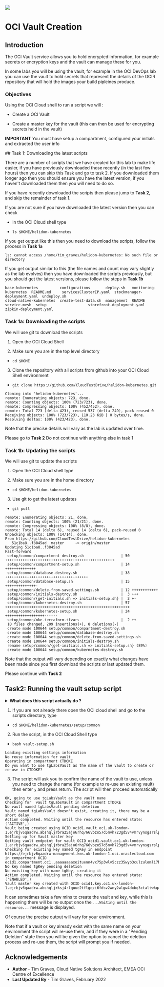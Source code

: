 ![](../../../common/images/customer.logo2.png)

# OCI Vault Creation

## Introduction

The OCI Vault service allows you to hold encrypted information, for example secrets or encryption keys and the vault can manage these for you.

In some labs you will be using the vault, for example in the OCI DevOps lab you can use the vault to hold secrets that represent the details of the OCIR repository that will hold the images your build pipleines produce.

### Objectives

Using the OCI Cloud shell to run a script we will :

  - Create a OCI Vault
  
  - Create a master key for the vault (this can then be used for encrypting secrets held in the vault)

**IMPORTANT** You must have setup a compartment, configured your initials and extracted the user info

## Task 1: Downloading the latest scripts

There are a number of scripts that we have created for this lab to make life easier, if you have previously downloaded those recently (in the last few hours) then you can skip this Task and go to task 2. If you downloaded them longer ago then you should ensure you have the latest version, if you haven't downloaded them then you will need to do so.

If you have recently downloaded the scripts then please jump to **Task 2**, and skip the remainder of task 1.

If you are not sure if you have downloaded the latest version then you can check

  - In the OCI Cloud shell type 
  
  - `ls $HOME/helidon-kubernetes`

If you get output like this then you need to download the scripts, follow the process in **Task 1a**

```
ls: cannot access /home/tim_graves/helidon-kubernetes: No such file or directory
```

If you get output similar to this (the file names and count may vary slightly as the lab evolves) then you have downloaded the scripts previously, but you should get the latest versions, please follow the steps in **Task 1b**

```
base-kubernetes          configurations       deploy.sh   monitoring-kubernetes  README.md     servicesClusterIP.yaml  stockmanager-deployment.yaml  undeploy.sh
cloud-native-kubernetes  create-test-data.sh  management  README                 service-mesh  setup                   storefront-deployment.yaml    zipkin-deployment.yaml
```

### Task 1a: Downloading the scripts

We will use git to download the scripts

  1. Open the OCI Cloud Shell

  2. Make sure you are in the top level directory
  
  - `cd $HOME`
  
  3. Clone the repository with all scripts from github into your OCI Cloud Shell environment
  
  - `git clone https://github.com/CloudTestDrive/helidon-kubernetes.git`
  
  ```
  Cloning into 'helidon-kubernetes'...
remote: Enumerating objects: 723, done.
remote: Counting objects: 100% (723/723), done.
remote: Compressing objects: 100% (452/452), done.
remote: Total 723 (delta 423), reused 537 (delta 249), pack-reused 0
Receiving objects: 100% (723/723), 110.23 KiB | 0 bytes/s, done.
Resolving deltas: 100% (423/423), done.
```

Note that the precise details will vary as the lab is updated over time.

Please go to **Task 2** Do not continue with anything else in task 1

### Task 1b: Updating the scripts

We will use git to update the scripts

  1. Open the OCI Cloud shell type
  
  2. Make sure you are in the home directory
  
  - `cd $HOME/helidon-kubernetes`
  
  3. Use git to get the latest updates
  
  - `git pull`

```
remote: Enumerating objects: 21, done.
remote: Counting objects: 100% (21/21), done.
remote: Compressing objects: 100% (8/8), done.
remote: Total 14 (delta 6), reused 14 (delta 6), pack-reused 0
Unpacking objects: 100% (14/14), done.
From https://github.com/CloudTestDrive/helidon-kubernetes
   51c1ba8..f3845ad  master     -> origin/master
Updating 51c1ba8..f3845ad
Fast-forward
 setup/common/compartment-destroy.sh                 | 50 ++++++++++++++++++++++++++++++++++++++++++++++++++
 setup/common/compartment-setup.sh                   | 14 ++++++++++++++
 setup/common/database-destroy.sh                    | 38 ++++++++++++++++++++++++++++++++++++++
 setup/common/database-setup.sh                      | 15 ++++++++++++++-
 setup/common/delete-from-saved-settings.sh          | 12 ++++++++++++
 setup/common/initials-destroy.sh                    |  3 +++
 setup/common/{get-initials.sh => initials-setup.sh} |  2 +-
 setup/common/kubernetes-destroy.sh                  | 57 +++++++++++++++++++++++++++++++++++++++++++++++++++++++++
 setup/common/kubernetes-setup.sh                    | 24 ++++++++++++++++++------
 setup/common/oke-terraform.tfvars                   |  2 ++
 10 files changed, 209 insertions(+), 8 deletions(-)
 create mode 100644 setup/common/compartment-destroy.sh
 create mode 100644 setup/common/database-destroy.sh
 create mode 100644 setup/common/delete-from-saved-settings.sh
 create mode 100644 setup/common/initials-destroy.sh
 rename setup/common/{get-initials.sh => initials-setup.sh} (89%)
 create mode 100644 setup/common/kubernetes-destroy.sh
```

Note that the output will vary depending on exactly what changes have been made since you first download the scripts or last updated them.

Please continue with **Task 2**

## Task2: Running the vault setup script

<details><summary><b>What does this script actually do ?</b></summary>  

The script first of all checks the `$HOME/hk8sLabsSettings` file to see if you've already setup a vault and master key (or told it about a specific vault and master key to use) if so it will use that and just exit.

It then checks for the required resources to make sure that you have enough to create the vault and master key (there's no point in starting something that won't complete.)

After checking it will create a vault, and once created create a master key. The OCID's of these will be written to the `$HOME/hk8sLabsSettings` file so they can be checked and used later.

---

</details>

  1. If you are not already there open the OCI cloud shell and go to the scripts directory, type
  
  - `cd $HOME/helidon-kubernetes/setup/common`
  
  2. Run the script, in the OCI Cloud Shell type
  
  - `bash vault-setup.sh`
  
  ```
  Loading existing settings information
No reuse information for vault
Operating in compartment CTDOKE
Do you want to use tgLabsVault as the name of the vault to create or re-use in CTDOKE?
```

  3. The script will ask you to confirm the name of the vault to use, unless you need to change the name (for example to re-use an existing vault) then enter `y` and press return. The script will then proceed automatically
  
  ```
  OK, going to use tgLabsVault as the vault name
Checking for  vault tgLabsVault in compartment CTDOKE
No vault named tgLabsVault pending deletion
Vault named tgLabsVault doesn't exist, creating it, there may be a short delay
Action completed. Waiting until the resource has entered state: ('ACTIVE',)
Vault being created using OCID ocid1.vault.oc1.uk-london-1.ejrbjv6qaadrw.abshqljrbra25ajo6rhq766vbzo57d5mvh723gd5v4vmrvynsgsrslp3wrua
Setting up for Vault master key
Getting vault endpoint for vault OCID ocid1.vault.oc1.uk-london-1.ejrbjv6qaadrw.abshqljrbra25ajo6rhq766vbzo57d5mvh723gd5v4vmrvynsgsrslp3wrua
Checking for existing key named tgKey in endpoint https://ejrbjv6qaadrw-management.kms.uk-london-1.oci.oraclecloud.com in compartment OCID ocid1.compartment.oc1..aaaaaaaaxoituenn4vx75p3wlv5czz35wyb3culzulomli7b7wsjekmrhsvq
No key named tgKey pending deletion
No existing key with name tgKey, creating it
Action completed. Waiting until the resource has entered state: ('ENABLED',)
Vault master key created with OCID ocid1.key.oc1.uk-london-1.ejrbjv6qaadrw.abshqljrksj4rlquue2tflgqzi6fdsv2wny2wlgw4dxbq3ctaltwkq4talra
  ```
  
  It can sometimes take a few mins to create the vault and key, while this is happening there will be no output once the `...Waiting until the resource...` message is displayed.
  
  Of course the precise output will vary for your environment.
  
  Note that if a vault or key already exist with the same name on your environment the script will re-use them, and if they were in a "Pending Deletion" state then you will be given the option to cancel the deletion process and re-use them, the script will prompt you if needed. 

## Acknowledgements

* **Author** - Tim Graves, Cloud Native Solutions Architect, EMEA OCI Centre of Excellence
* **Last Updated By** - Tim Graves, February 2022
